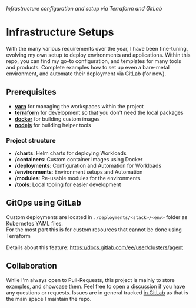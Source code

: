 _Infrastructure configuration and setup via Terraform and GitLab_

# Infrastructure Setups

With the many various requirements over the year, I have been fine-tuning, evolving my own setup
to deploy environments and applications. Within this repo, you can find my go-to configuration, 
and templates for many tools and products. Complete examples how to set up even a bare-metal
environment, and automate their deployment via GitLab (for now).

## Prerequisites
- [**yarn**](https://yarnpkg.com)  for managing the workspaces within the project
- [**terraform**](https://terraform.io) for development so that you don't need the local packages
- [**docker**](https://docs.docker.com/get-docker) for building custom images
- [**nodejs**](https://nodejs.org/en/download) for building helper tools

### Project structure 
- **/charts**: Helm charts for deploying Workloads
- **/containers**: Custom container Images using Docker
- **/deployments**: Configuration and Automation for Workloads
- **/environments**: Environment setups and Automation
- **/modules**: Re-usable modules for the environments
- **/tools**: Local tooling for easier development


## GitOps using GitLab
Custom deployments are located in `./deployments/<stack>/<env>` folder as Kubernetes YAML files.  
For the most part this is for custom resources that cannot be done using Terraform

Details about this feature: https://docs.gitlab.com/ee/user/clusters/agent


## Collaboration
While I'm always open to Pull-Requests, this project is mainly to store examples, and showcase them.
Feel free to open a [discussion](https://github.com/adaliszk/infrastructure/discussions) if you have 
any questions or requests. Issues are in general tracked [in GitLab](https://gitlab.com/adaliszk/infrastructure/-/issues) 
as that is the main space I maintain the repo.